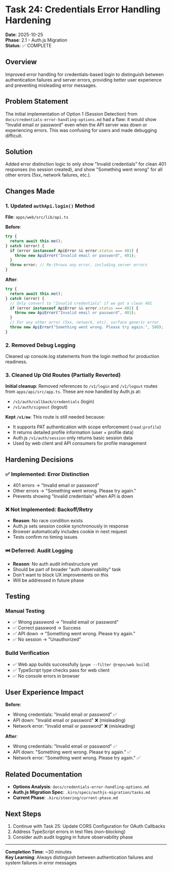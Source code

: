 # Task 24: Credentials Error Handling Hardening

**Date**: 2025-10-25  
**Phase**: 2.1 - Auth.js Migration  
**Status**: ✅ COMPLETE

## Overview

Improved error handling for credentials-based login to distinguish between authentication failures and server errors, providing better user experience and preventing misleading error messages.

## Problem Statement

The initial implementation of Option 1 (Session Detection) from `docs/credentials-error-handling-options.md` had a flaw: it would show "Invalid email or password" even when the API server was down or experiencing errors. This was confusing for users and made debugging difficult.

## Solution

Added error distinction logic to only show "Invalid credentials" for clean 401 responses (no session created), and show "Something went wrong" for all other errors (5xx, network failures, etc.).

## Changes Made

### 1. Updated `authApi.login()` Method

**File**: `apps/web/src/lib/api.ts`

**Before**:

```typescript
try {
  return await this.me();
} catch (error) {
  if (error instanceof ApiError && error.status === 401) {
    throw new ApiError("Invalid email or password", 401);
  }
  throw error; // Re-throws any error, including server errors
}
```

**After**:

```typescript
try {
  return await this.me();
} catch (error) {
  // Only convert to "Invalid credentials" if we got a clean 401
  if (error instanceof ApiError && error.status === 401) {
    throw new ApiError("Invalid email or password", 401);
  }
  // For any other error (5xx, network, etc), surface generic error
  throw new ApiError("Something went wrong. Please try again.", 500);
}
```

### 2. Removed Debug Logging

Cleaned up console.log statements from the login method for production readiness.

### 3. Cleaned Up Old Routes (Partially Reverted)

**Initial cleanup**: Removed references to `/v1/login` and `/v1/logout` routes from `apps/api/src/app.ts`. These are now handled by Auth.js at:
- `/v1/auth/callback/credentials` (login)
- `/v1/auth/signout` (logout)

**Kept `/v1/me`**: This route is still needed because:
- It supports PAT authentication with scope enforcement (`read:profile`)
- It returns detailed profile information (user + profile data)
- Auth.js `/v1/auth/session` only returns basic session data
- Used by web client and API consumers for profile management

## Hardening Decisions

### ✅ Implemented: Error Distinction

- 401 errors → "Invalid email or password"
- Other errors → "Something went wrong. Please try again."
- Prevents showing "Invalid credentials" when API is down

### ❌ Not Implemented: Backoff/Retry

- **Reason**: No race condition exists
- Auth.js sets session cookie synchronously in response
- Browser automatically includes cookie in next request
- Tests confirm no timing issues

### ⏭️ Deferred: Audit Logging

- **Reason**: No auth audit infrastructure yet
- Should be part of broader "auth observability" task
- Don't want to block UX improvements on this
- Will be addressed in future phase

## Testing

### Manual Testing

- ✅ Wrong password → "Invalid email or password"
- ✅ Correct password → Success
- ✅ API down → "Something went wrong. Please try again."
- ✅ No session → "Unauthorized"

### Build Verification

- ✅ Web app builds successfully (`pnpm --filter @repo/web build`)
- ✅ TypeScript type checks pass for web client
- ✅ No console errors in browser

## User Experience Impact

**Before**:

- Wrong credentials: "Invalid email or password" ✅
- API down: "Invalid email or password" ❌ (misleading)
- Network error: "Invalid email or password" ❌ (misleading)

**After**:

- Wrong credentials: "Invalid email or password" ✅
- API down: "Something went wrong. Please try again." ✅
- Network error: "Something went wrong. Please try again." ✅

## Related Documentation

- **Options Analysis**: `docs/credentials-error-handling-options.md`
- **Auth.js Migration Spec**: `.kiro/specs/authjs-migration/tasks.md`
- **Current Phase**: `.kiro/steering/current-phase.md`

## Next Steps

1. Continue with Task 25: Update CORS Configuration for OAuth Callbacks
2. Address TypeScript errors in test files (non-blocking)
3. Consider auth audit logging in future observability phase

---

**Completion Time**: ~30 minutes  
**Key Learning**: Always distinguish between authentication failures and system failures in error messages
